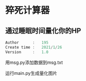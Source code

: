 # 猝死计算器
## 通过睡眠时间量化你的HP

```c
Author      :   195
Create time :   2021/1/26
Version     :   1.0

```

用msg.py添加数据到msg.txt

运行main.py生成量化图片